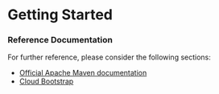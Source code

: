# Getting Started

### Reference Documentation
For further reference, please consider the following sections:

* [Official Apache Maven documentation](https://maven.apache.org/guides/index.html)
* [Cloud Bootstrap](https://spring.io/projects/spring-cloud-commons)

